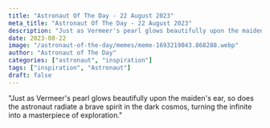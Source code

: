 ```yaml
---
title: "Astronaut Of The Day - 22 August 2023"
meta_title: "Astronaut Of The Day - 22 August 2023"
description: "Just as Vermeer's pearl glows beautifully upon the maiden's ear, so does the astronaut radiate a brave spirit in the dark cosmos, turning the infinite into a masterpiece of exploration."
date: 2023-08-22
image: "/astronaut-of-the-day/memes/meme-1693219043.868288.webp"
author: "Astronaut of The Day"
categories: ["astronaut", "inspiration"]
tags: ["inspiration", "Astronaut"]
draft: false
---
```

"Just as Vermeer's pearl glows beautifully upon the maiden's ear, so does the astronaut radiate a brave spirit in the dark cosmos, turning the infinite into a masterpiece of exploration."
        